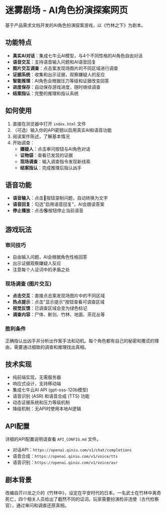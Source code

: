 # 迷雾剧场 - AI角色扮演探案网页

基于产品需求文档开发的AI角色扮演探案游戏，以《竹林之下》为剧本。

## 功能特点

- **真实AI对话**：集成七牛云AI模型，与4个不同性格的AI角色自由对话
- **语音交互**：支持语音输入问题和AI语音回复
- **图片交互调查**：点击案发现场图片的不同区域进行调查
- **证据系统**：收集和出示证据，观察嫌疑人的反应
- **智能推理**：AI角色会根据压力等级和证据改变回答
- **进度保存**：自动保存游戏进度，随时继续调查
- **结案指认**：完整的推理和指认系统

## 如何使用

1. 直接在浏览器中打开 `index.html` 文件
2. （可选）输入你的API密钥以启用真实AI和语音功能
3. 阅读案件陈述，了解基本情况
4. 开始调查：
   - **嫌疑人**：点击审问按钮与AI角色对话
   - **证物袋**：查看已发现的证据
   - **现场调查**：输入调查指令发现新线索
   - **结案指认**：完成推理后指认凶手

## 语音功能

- **语音输入**：点击🎤按钮录制问题，自动转换为文字
- **语音回复**：勾选"启用语音回复"，AI会朗读答案
- **停止播放**：点击🔇按钮停止当前语音

## 游戏玩法

### 审问技巧
- 自由输入问题，AI会根据角色性格回答
- 出示证据观察嫌疑人反应
- 注意每个人证词中的矛盾之处

### 现场调查 (图片交互)
- **点击交互**：直接点击案发现场图片中的不同区域
- **热点提示**：点击"显示提示"按钮查看可调查区域
- **视觉反馈**：已调查区域会变为绿色标记
- **调查内容**：尸体、断剑、竹林、地面、茶花丛等

### 胜利条件
正确指认出凶手并分析出作案手法和动机。每个角色都有自己的秘密和撒谎的理由，需要通过细致的调查和推理找出真相。

## 技术实现

- 纯前端实现，无需服务器
- 响应式设计，支持移动端
- 集成七牛云AI API (gpt-oss-120b模型)
- 语音识别 (ASR) 和语音合成 (TTS) 功能
- 动态证据系统和压力等级机制
- 降级机制：无API时使用本地AI逻辑

## API配置

详细的API配置说明请查看 `API_CONFIG.md` 文件。

- 对话API：`https://openai.qiniu.com/v1/chat/completions`
- 语音合成：`https://openai.qiniu.com/v1/voice/tts`
- 语音识别：`https://openai.qiniu.com/v1/voice/asr`

## 剧本背景

改编自芥川龙之介的《竹林中》，设定在平安时代的日本。一名武士在竹林中离奇死亡，四个相关人员给出了截然不同的证词。玩家需要扮演检非违使（古代检察官），通过审问和调查还原真相。